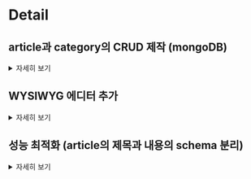 # Detail
## article과 category의 CRUD 제작 (mongoDB)

<details>
  <summary>자세히 보기</summary>

  - article의 CRUD
  
    ![](https://velog.velcdn.com/images/katej927/post/c357997a-b313-450a-a8be-a0207ca92baf/image.gif)
    
    - 방법

  	  1. MongoDB 설정 ([코드 링크](https://github.com/katej927/kate-devlog/blob/main/src/libs/mongodb.ts))
         
         - MongoDB와의 연결
  
           `mongoose` 라이브러리 활용
    
         - MongoDB URI

           환경 변수로 관리되며, 이를 통해 데이터베이스에 연결함
       2. 스키마 정의 ([코드 링크](https://github.com/katej927/kate-devlog/blob/main/src/models/article.ts))

          `articleSchema`는 `title`, `content`, `category` 필드를 가지며, `content`는 `ArticleContent` 모델을, `category`는 `Category` 모델을 참조함. `timestamps` 옵션을 통해 자동으로 `createdAt`과 `updatedAt` 필드를 추가함.
       3. CRUD 구현 ([코드 링크](https://github.com/katej927/kate-devlog/tree/main/src/app/api/articles))

          - **Create**: 새 article 생성 시, `Article.create()` 사용
  
          - **Read**: article을 조회 시, `Article.find()` 또는 `Article.findOne()` 사용
          - **Update**: article 수정 시, `Article.findByIdAndUpdate()` 사용
          - **Delete**: article 삭제 시, `Article.findByIdAndDelete()` 사용
  
    - 코드 [자세히 보기 →](https://github.com/katej927/kate-devlog/tree/main/src/app/api/articles)
      
       ```tsx
       
      (... 생략)

      // GET 만 발췌
      export const GET = async (request: NextRequest) => {
        const searchTerm = request.nextUrl.searchParams.get('searchTerm')

        await connectMongoDB()

        const searchCondition = {
          $or: [
            { title: { $regex: searchTerm, $options: 'i' } },
            { 'content.text': { $regex: searchTerm, $options: 'i' } },
          ],
        }

        const articles = searchTerm
          ? await Article.aggregate([
              {
                $lookup: {
                  from: 'articlecontents',
                  localField: 'content',
                  foreignField: '_id',
                  as: 'content',
                },
              },
              {
                $unwind: {
                  path: '$content',
                  preserveNullAndEmptyArrays: true,
                },
              },
              {
                $match: searchCondition,
              },
              {
                $project: {
                  _id: 1,
                  title: 1,
                  content: { _id: 1 },
                  createdAt: 1,
                  updatedAt: 1,
                },
              },
              {
                $sort: { createdAt: -1 },
              },
            ])
          : await Article.find().sort({ createdAt: -1 })

        return NextResponse.json({ articles }, { status: 200 })
      }

      (... 생략)
      ```
      
- category의 CRUD
  
  ![](https://velog.velcdn.com/images/katej927/post/addcc05c-1049-46ab-988a-f0b2f4a505e5/image.gif)
  - 방법
    1. MongoDB 설정 ([코드 링크](https://github.com/katej927/kate-devlog/blob/main/src/libs/mongodb.ts))
        - MongoDB와의 연결
  
            - `mongoose` 라이브러리 활용
        - MongoDB URI
            - 환경 변수로 관리되며, 이를 통해 데이터베이스에 연결함
    2. 스키마 정의 ([코드 링크](https://github.com/katej927/kate-devlog/blob/main/src/models/category.ts))
        
        `categorySchema`는 `categoryName`과 `articles` 필드를 가지며, `articles`는 `Article` 모델을 참조함.
        
        - 참고 ([코드 링크](https://github.com/katej927/kate-devlog/blob/main/src/models/article.ts))

            article CRUD 시, category도 함께 업데이트됨. `articleSchema`는 `category` 필드를 참조함.
            
    3. CRUD 구현 ([코드 링크](https://github.com/katej927/kate-devlog/tree/main/src/app/api/categories))
        - **Create**: 새 category 생성 시, `Category.create()` 사용
  
        - **Read**: category를 조회 시, `Category.find()` , `findOne()`, `aggregate`를 사용
        - **Update**: category 수정 시, `Category.findOneAndUpdate()`를 사용
        - **Delete**: category 삭제 시, `Category.deleteOne()`를 사용합니다.
  - 코드 [자세히 보기 →](https://github.com/katej927/kate-devlog/tree/main/src/app/api/categories)
    
       ```tsx
       (...생략)

       // GET만 발췌
      export const GET = async (request: NextRequest) => {
        const articlesType = request.nextUrl.searchParams.get('articlesType')

        try {
          await connectMongoDB()

          let categories
          switch (articlesType) {
            case 'omit':
              categories = await Category.find({}, '-articles')
              break
            case 'count':
              categories = await Category.aggregate([
                {
                  $lookup: {
                    from: 'articles',
                    localField: 'articles',
                    foreignField: '_id',
                    as: 'articlesData',
                  },
                },
                {
                  $addFields: {
                    articleCount: { $size: '$articlesData' },
                    latestArticleTimestamp: { $max: '$articlesData.createdAt' },
                  },
                },
                {
                  $project: {
                    articlesData: 0,
                    articles: 0,
                  },
                },
              ])
              break
            default:
              throw new Error('Invalid articlesType')
          }

          return NextResponse.json(categories)
        } catch (error) {
          console.error('Error fetching categories: ', error)
          return NextResponse.json(
            { error: 'Failed to fetch categories.' },
            { status: 500 },
          )
        }
      }

       ```


- 트러블 슈팅 [다른 기록도 보기 →](https://velog.io/@katej927/Trouble-shooting-kate-devlog-article%EA%B3%BC-category%EC%9D%98-CRUD-%EC%A0%9C%EC%9E%91-%EA%B4%80%EB%A0%A8)
    
   **[ server/client component와 use hook ]**
    
   - [`src/app/editArticle/[id]/page.tsx`](https://github.com/f-lab-edu/dev-blog/pull/6/files#diff-6fa6b0eef3f04c54ed52c02dbc90275542dcecf68c81f635ae504b6421f0adaa)

   server와 client component를 처음 사용하게 되면서 사용할 수 있는 기능에 제약이 있는 것을 잘 알지 못했다.
    백엔드에서 데이터를 가져오는 로직을 위해 async/await도 써야 하고 (server component 기능) router를 사용하고 함수도 내려줘야 하는데 (client component 기능) 모두 사용하려니 계속 에러가 나서 헤맸고 매우 답답했다.

   전 회사에서라면 10분내로 답 안 나오면 바로 질문하라고 해서 사수님의 도움을 받으며 해결했을테지만 멘토링에서는 멘토님이 끝까지 찾길 추천하셨고 아니면 따끔하게 지적받기에 계속 찾아봤다.
    꽤 오랜 시간이 걸렸고 포기하고 멘토님께 그냥 질문드려 해결하고 싶은 순간들도 있었으나, 돌아올 답이 무엇인지 알 것도 같고 그냥 한 번 찾아보았다. 개발자가 스스로 찾는 것도 중요하기 때문이다. (회사에서는 시간 관계 상의 이유로 빠르게 질문하는 것을 권유한 것으로 안다.)
    아마도 에러메세지를 쳤고 원어를 해석해내는 고통을 견디면서 stackoverflow에서 우연히 use를 사용하면 해결 가능하다는 것을 봤고 그것이 내가 알지 못한 hook이며 근래에 추가 되었다는 것을 알게 되었다.
    그래서 use hook에 대해 공식문서와 블로그에서 어떤 기능을 하는 hook인지 찾아보았고 내가 원하던 기능을 하는 알맞은 function임을 알았다.
    
   뿌듯했고 성취감을 느꼈다. 얼마 전, preview 구현하면서도 이번에도 (비록 오랜 시간이 걸렸지만) 스스로 해결해냈다.
    
   **단순히 끝날 줄 알았던 update와 delete였는데 새로이 업데이트된 기능으로 구현하는데 차질이 많았고 스스로 해결하려다 보니 오랜 시간이 걸렸으나 뿌듯했다.얻은 점은 조금씩, 스스로 문제 해결하는 방법을 찾는 것 같다는 점이다. 에러 로그를 이해하고 부족하면 에러 로그를 검색하고 (원어라 고통스럽지만) issue탭이나 stackoverflow에서 나와 비슷한 문제를 겪는 이들이 있는 것을 확인하고 그들이 어떻게 해결해내고 있는지 알 수 있다.앞으로도 이런 방식을 조금 더 빨리 실행해서 스스로 해결할 때 속도를 높이는 것이 좋을 것 같다.**
</details>

## WYSIWYG 에디터 추가 


<details>
  <summary>자세히 보기</summary>

![](https://velog.velcdn.com/images/katej927/post/c8464648-6ce7-4646-9a9c-c01b77e512d4/image.gif)

- 방법

  - 화면 UI (write/edit 페이지)

  	```
  	  ┌----------------------------------------------------------------┐
  	  |                                                                |
  	  | Title                                                          |
  	  | ┌-------- Editor --------┐ ┌------------- Preview ------------┐|
  	  | |                        | |                                  ||
  	  | |                        | |                                  ||
  	  | |                        | |                                  ||
  	  | |                        | |                                  ||
  	  | |                        | |                                  ||
  	  | |                        | |                                  ||
  	  | |                        | |                                  ||
  	  | |                        | |                                  ||
  	  | └------------------------┘ └----------------------------------┘|
  	  └----------------------------------------------------------------┘
  	```

  - article에 대한 interface 구조
  
    ```tsx
      interface ArticleInterface {
        title: string
        content: { text: string; html: string }
      }
    ```
    - 이유
  
      - text는 보다 빠른 검색을 하게 하고, 글 목록에서 글 내용의 일부를 보여주기 위해
  
      - html은 글 내용 렌더링을 위해
  - firebase 활용
    - 사용 이유 : 이미지 url을 만들어주도록 하기 위함.

- 코드 [자세히 보기 →](https://github.com/katej927/kate-devlog/tree/main/src/components/ArticleForm/Editor)
    
    ```tsx
    'use client'
    
    import { useMemo, useRef } from 'react'
    import ReactQuill from 'react-quill'
    import 'react-quill/dist/quill.snow.css'
    
    import { ArticleContentInterface } from '@/apis/articles'
    
    import { FORMATS, convertModules } from './_shared'
    import { HandleChangeNewContentType } from '../_shared'
    
    interface Props {
      contentHtml: ArticleContentInterface['html']
      onChangeContent: (content: HandleChangeNewContentType) => void
    }
    
    const Editor = ({ contentHtml, onChangeContent }: Props) => {
      const quillRef = useRef<ReactQuill>()
    
      const modules = useMemo(() => convertModules(quillRef), [])
    
      return (
        <ReactQuill
          theme="snow"
          style={{
            height: '550px',
            display: 'inline-block',
          }}
          onChange={(value, delta, source, editor) =>
            onChangeContent({
              text: editor.getText(),
              html: editor.getHTML(),
            })
          }
          modules={modules}
          formats={FORMATS}
          ref={(element) => {
            if (element !== null) {
              quillRef.current = element
            }
          }}
          placeholder="내용을 입력해주세요."
          value={contentHtml}
        />
      )
    }
    
    export default Editor
    ```

- 트러블 슈팅 [다른 기록도 보기 →](https://velog.io/@katej927/Trouble-shooting-kate-devlog-2-WYSIWYG-%EC%97%90%EB%94%94%ED%84%B0)
    
    **[ issue 탭의 힘 ]**
    
    에디터의 데이터를 어떻게 저장해야 할지 걱정이었다.
    
    에디터의 값을 받아보니 왠걸 태그까지 같이 저장해주고 있었다.
    
    이걸로 어떻게 검색 기능을 넣지?라는 생각이 들었고 챗 지피티와 구글링을 열심히 했다.
    
    챗 지피티에서는 (비록 좀 부실해보이지만) 해결방법은 있다는 것에 안도감을 느꼈고, 그로 인해 차분히 서칭할 수 있었다.
    
    서칭하면서 구글링 해서 나온 issue 탭에 나와 비슷한 고민을 가진 사람들이 이미 적어둔 해결책을 보고 이 react-quill이라는 에디터의 데이터를 저장하기 위해서는 에디터에서 만들어둔 방법이 따로 없다는 것을 알았다. (이걸로 라이브러리 쓰다 바꾸는 유저들도 있더라) 하지만 에디터의 내장된 메서드인 delta라는 객체와 태그로된 문자열을 함께 저장하기를 추천했다. delta for editor, html for rendering이 최선의 아이디어 였다.
    
    나는 이에 더해 나의 아이디어를 덧붙였다. 저렇게 저장하기에는 검색할 때 성능이 더딜 것 같다는 생각이 들었고 계속 시도해보니 에디터가 꼭 delta로만 렌더링 되지 않고 html 문자열로도 렌더링 되는 것을 알 수 있었다. 직접 넣어봐서 알 수 있었다. 덕분에 조금이라도 성능을 개선하기 위해 나는 글을 그대로 저장하는 문자열(\n이 들어가긴 한다)과 렌더링을 위한 html 문자열을 저장해두기로 했다.
    
    이렇게 하기까지 많은 시간과 용기와 인내가 필요했다. 여기까지 하고도 나는 db에 잘 연결할 수 있을지 걱정했는데 생각보다 간단히 수정되어서 좋았다.
    
    매번 걱정하는데 실제로 발을 넣어보면 그렇게 무서운 건 아닌 것 같다.
    
    **그냥 찾아보고 해보는 게 좋을 것 같다. 너무 두려워 하지말자.**
    
    **그리고 앞으로도 issue탭을 먼저 활용하면 더 빨리 해결할 수 있을 것 같다. (챗 지피티는 간단한/직관적인 문제 해결 정도에 도움 되는 듯)**

</details>


## 성능 최적화 (article의 제목과 내용의 schema 분리) 

<details>
  <summary>자세히 보기</summary>

> network의 time 5배 개선
> 

| action | image |
| --- | --- |
| 분리 전 | <img src='https://github.com/katej927/dev-blog-forked/assets/69146527/0731cbb8-79c8-4ceb-b4e4-964a6160e2d5' height='200'/> |
| 분리 후 | <img src='https://github.com/katej927/dev-blog-forked/assets/69146527/bb1d8e52-df59-4e37-b627-b0c4d1f5d9b9' height='200'/> |


- 방법 [관련 PR 보기 →](https://github.com/katej927/kate-devlog/pull/6)

   - mongoDB의 collection이 articles와 articleContents로 분리됨.
        
     > ✓ articles ⇒ article의 개요를 담음
     
     >   ✓ articleContents ⇒ article의 본문을 담음
      

     - 본문이 필요할 때, articleContents를 가져옴
  
       방법: ```find().populate()```
  
  - Schema 분리
    - ```articleContentSchema```, ```articleSchema```
  
    - 두 스키마간 relation 설정
      - 방법 : id로 연결
        ```tsx
        content: {
          type: Schema.Types.ObjectId,
          ref: 'ArticleContent',
          required: true,
        }
        ```
  
- 코드 [자세히 보기 →](https://github.com/katej927/kate-devlog/blob/main/src/models/article.ts)
    
    ```tsx
    import mongoose, { Schema } from 'mongoose'
    
    const articleContentSchema = new Schema({
      text: {
        type: String,
        required: true,
      },
      html: {
        type: String,
        required: true,
      },
    })
    
    const articleSchema = new Schema(
      {
        title: { type: String, required: true },
        content: {
          type: Schema.Types.ObjectId,
          ref: 'ArticleContent',
          required: true,
        },
        category: {
          type: Schema.Types.ObjectId,
          ref: 'Category',
          required: false,
        },
      },
      { timestamps: true },
    )
    
    const ArticleContent =
      mongoose.models.ArticleContent ||
      mongoose.model('ArticleContent', articleContentSchema)
    
    const Article =
      mongoose.models.Article || mongoose.model('Article', articleSchema)
    
    export { Article, ArticleContent }
    ```

- 트러블 슈팅 [다른 기록도 보기 →](https://velog.io/@katej927/Trouble-shooting-kate-devlog-%EC%84%B1%EB%8A%A5-%EC%B5%9C%EC%A0%81%ED%99%94#-%EA%B3%BC%EC%97%B0-%ED%95%A0-%EC%88%98-%EC%9E%88%EC%9D%84%EA%B9%8C-%EC%8B%B6%EC%97%88%EB%8D%98-%EA%B2%83%EC%9D%84-%EB%8F%84%EC%A0%84%ED%95%98%EA%B3%A0-%EC%84%B1%EA%B3%B5%ED%96%88%EB%8B%A4-%EC%84%B1%EB%8A%A5-%EC%B5%9C%EC%A0%81%ED%99%94%EB%A5%BC-%EC%9C%84%ED%95%9C-%EB%B0%B1%EC%97%94%EB%93%9C-%EB%A1%9C%EC%A7%81-%EC%88%98%EC%A0%95-%EC%84%B1%EA%B3%B5)
    
    **[ 과연 할 수 있을까 싶었던 것을 도전하고 성공했다. (성능 최적화를 위한 백엔드 로직 수정 성공) ]**
    
    - 무엇을 하고 싶었는가?
        
        > 성능 최적화를 하고 싶었다.
        > 
        
        어느 부분을 하고 싶었냐면, PR 제목처럼 post에서 글의 내용과 개요를 분리하고 싶었다.

    - 왜 하고 싶었는가?
        
        > 렌더링을 빠르게 하고 페이지가 가볍기를 바랬다.
        > 
        
        개요는 목록 UI에서 간단하면서 빠르게 보여주고 싶었다. 그런데 기존의 로직대로라면 개요 (제목, 간단한 설명) 정도만 보여주는데 모든 글의 내용을 load 받았어야 했다. content가 모든 글에 항상 붙어있었기 때문이다.
        
        지금이야 문제 없겠지만 앞으로 글이 많아지면 무거워질테고 그러면 렌더링이 느려질 것이라고 생각했다.
        
        느린 렌더링은 많이 비선호하는 편이고 프론트엔드 개발자로서도 받아들이기 어려운 부분이었다.
        
        비단 느린 렌더링 뿐 아니라 굳이 사용하지 않는 데이터를 들고 다닐 이유가 없다고 생각했다.

    - 어떤 부분에서 구현을 망설였는가?
        
        > 백엔드를 잘 몰라서 못할 것만 같았다.
        > 
        
        괜히 실수했다가 꼬이면 어쩌지? 하는 걱정도 들었다.
        
    - 어떻게 구현했는가?
        
        > 백엔드 구현 로직 확인chatGPT로 수정 키워드 뽑아내기mongoose로 relation 설정하기 (populate 활용)
        > 
        1. 백엔드 구현 로직 확인
            
            우선 article을 구현하면서 참고했던 레퍼런스([Step-by-Step Guide: Create a Next.js 13 CRUD App with MongoDB from Scratch](https://youtu.be/wNWyMsrpbz0?si=HqccCslQlj0oIERU))를 다시 보면서 어떤 식으로 백엔드 코드를 짰었는지 다시 점검했다.
            
            그래도 잘 모르겠고 어떤 부분을 수정해야 할지 감이 잘 오질 않았다.
            
        2. chatGPT로 수정 키워드 뽑아내기
            
            막막해서 chatGPT에게 물어보았다. 나의 Schema와 이 상태에서 내가 원하는 로직은 어떤 것인데 어떻게 구현해야 할지 모르겠다고.
            
            생각 보다 답을 잘 알려주었는데 그 코드가 어떻게 동작하는지 잘 모르겠고 정확성도 신뢰하기가 어려웠다. 그래서 수정된 부분이면서 중요 키워드로 보이는 코드를 따서 구글링 해보았다.
            
            해당 키워드는 `Schema.Types.ObjectId` 였다.
            
        3. mongoose로 relation 설정하기 (populate 활용)
            
            검색하니 바로 눈에 띄는 제목이 보였다. ‘[**mongoose로 relation 설정하기 (populate 이용하기)**](https://fierycoding.tistory.com/35)’
            
            읽어보니 내가 딱 원하던 내용이었다.
            
            각 모델을 생성하고 아래의 코드를 통해 연결 할 수 있었다.
            
            ```
            연결할 key: {
                type: Schema.Types.ObjectId, // id로 연결
                ref: 'Seller',
                required: true
              }
            ```
            
            그 후, `find().populate()` 를 통해 연결된 객체까지 조회할 수 있음을 알 수 있었다.
            
    - 소감
        
        해낼 수 있을까 걱정도 되었는데 늘 하나씩, 차분히 해내기로 마음 먹고 난 후로 하나씩 실마리를 풀어감을 느꼈다.
        
        그리고 이번에 해결했던 방법처럼 아예 감을 잡기 힘들때는 chatGPT에 키워드를 뽑고 자세한 것은 구글링을 통해 이해할 수 있지 않을까 하는 생각이 들었다.
        
        계속 차분히 해나가면 해낼 수 있구나 하는 자신감도 얻고 있다.
        
        중간중간 머리도 아팠지만.. 연속 2시간 반을 자리에서 스트레이트로 구현하는 날 보며 나는 여전히, 처음 프론트를 할 때 처럼 시간 가는 줄 모르고 하는 구나.
        
        개발하길 잘한 것 같다는 생각이 들어서 보람찼다.
        
        아무튼.. 이번에도 좋은 경험을 한 것 같다. 수고했다.🤝

  
</details>
